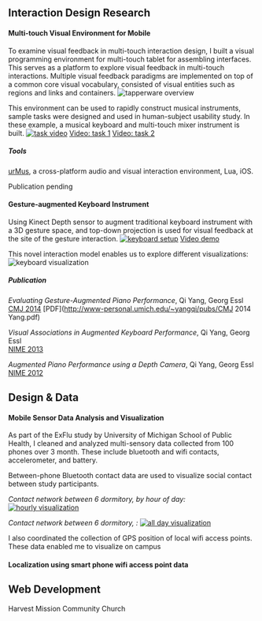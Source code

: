 ## Interaction Design Research
#### Multi-touch Visual Environment for Mobile
To examine visual feedback in multi-touch interaction design, I built a visual programming environment for multi-touch tablet for assembling interfaces. This serves as a platform to explore visual feedback in multi-touch interactions. Multiple visual feedback paradigms are implemented on top of a common core visual vocabulary, consisted of visual entities such as regions and links and containers.
![tapperware overview](http://www-personal.umich.edu/~yangqi/portfolio/images/multi-overview.jpg)

This environment can be used to rapidly construct musical instruments, sample tasks were designed and used in human-subject usability study. In these example, a musical keyboard and multi-touch mixer instrument is built.
[![task video](http://www-personal.umich.edu/~yangqi/portfolio/images/multi-example.jpg)](https://vimeo.com/116926224)
[Video: task 1](https://vimeo.com/116926224)
[Video: task 2](https://vimeo.com/116926223)

##### Tools
[urMus](http://urmus.eecs.umich.edu), a cross-platform audio and visual interaction environment, Lua, iOS.

Publication pending

#### Gesture-augmented Keyboard Instrument
Using Kinect Depth sensor to augment traditional keyboard instrument with a 3D gesture space, and top-down projection is used for visual feedback at the site of the gesture interaction.
[![keyboard setup](http://www-personal.umich.edu/~yangqi/portfolio/images/key-overview.jpg)](https://vimeo.com/44947845)
[Video demo](https://vimeo.com/44947845)

This novel interaction model enables us to explore different visualizations:
![keyboard visualization](http://www-personal.umich.edu/~yangqi/portfolio/images/key-vis.jpg)

##### Publication
*Evaluating Gesture-Augmented Piano Performance*, Qi Yang, Georg Essl 	
[CMJ 2014](http://www.mitpressjournals.org/doi/abs/10.1162/COMJ_a_00277)
[PDF](http://www-personal.umich.edu/~yangqi/pubs/CMJ 2014 Yang.pdf)

*Visual Associations in Augmented Keyboard Performance*, Qi Yang, Georg Essl 	
[NIME 2013](http://www-personal.umich.edu/~yangqi/yangqi.png)

*Augmented Piano Performance using a Depth Camera*, Qi Yang, Georg Essl 	
[NIME 2012](http://www-personal.umich.edu/~yangqi/yangqi.png)

## Design & Data
#### Mobile Sensor Data Analysis and Visualization
As part of the ExFlu study by University of Michigan School of Public Health, I cleaned and analyzed multi-sensory data collected from 100 phones over 3 month. These include bluetooth and wifi contacts, accelerometer, and battery.

Between-phone Bluetooth contact data are used to visualize social contact between study participants.

_Contact network between 6 dormitory, by hour of day:_
[![hourly visualization](http://www-personal.umich.edu/~yangqi/portfolio/images/iepi-hourly-thumb.jpg)](http://www-personal.umich.edu/~yangqi/portfolio/images/iepi-hourly.jpg)

_Contact network between 6 dormitory, :_
[![all day visualization](http://www-personal.umich.edu/~yangqi/portfolio/images/iepi-all-thumb.jpg)](http://www-personal.umich.edu/~yangqi/portfolio/images/iepi-all.jpg)

I also coordinated the collection of GPS position of local wifi access points. These data enabled me to visualize on campus 

#### Localization using smart phone wifi access point data


## Web Development
Harvest Mission Community Church

